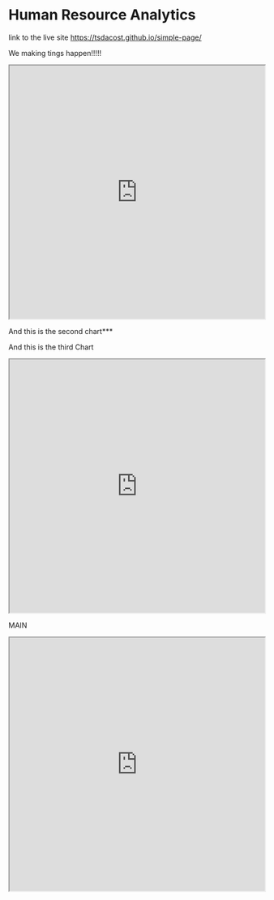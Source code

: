 # Human Resource Analytics

link to the live site https://tsdacost.github.io/simple-page/

We making tings happen!!!!!

<iframe src="https://public.tableau.com/views/DiversityDasboard/Dashboard2?:showVizHome=no&:embed=true" width="100%" height="500"></iframe>

And this is the second chart***



And this is the third Chart

<iframe src="https://public.tableau.com/views/DiversityDasboard1/DashboardMain?:showVizHome=no&:embed=true" width="100%" height="500"></iframe>

MAIN 
<iframe src="https://us.qlikcloud.com/edit/5c577d7714628b5e142e0ced:showVizHome=no&:embed=true" width="100%" height="500"></iframe>
